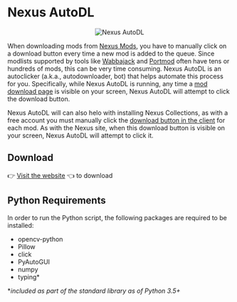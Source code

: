 # Nexus AutoDL

<p align="center">
  <img alt="Nexus AutoDL" src="https://raw.githubusercontent.com/parsiad/nexus-autodl/master/assets/img/logo.png">
</p>

When downloading mods from [Nexus Mods](https://nexusmods.com), you have to manually click on a download button every time a new mod is added to the queue.
Since modlists supported by tools like [Wabbajack](https://www.wabbajack.org) and [Portmod](https://gitlab.com/portmod/portmod) often have tens or hundreds of mods, this can be very time consuming.
Nexus AutoDL is an autoclicker (a.k.a., autodownloader, bot) that helps automate this process for you.
Specifically, while Nexus AutoDL is running, any time a [mod download page](https://raw.githubusercontent.com/parsiad/nexus-autodl/master/assets/mod_download_page.jpg) is visible on your screen, Nexus AutoDL will attempt to click the download button. 

Nexus AutoDL will can also helo with installing Nexus Collections, as with a free account you must manually click the [download button in the client](assets/vortex-dl.png) for each mod. As with the Nexus site, when this download button is visible on your screen, Nexus AutoDL will attempt to click it.

## Download

👉 [Visit the website](https://parsiad.github.io/nexus-autodl) 👈 to download

## Python Requirements
In order to run the Python script, the following packages are required to be installed:
- opencv-python
- Pillow
- click
- PyAutoGUI
- numpy
- typing*

**included as part of the standard library as of Python 3.5+*